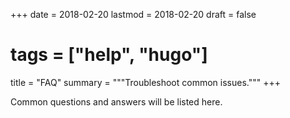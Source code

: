 +++
date = 2018-02-20
lastmod = 2018-02-20
draft = false
# tags = ["help", "hugo"]
title = "FAQ"
summary = """Troubleshoot common issues."""
+++

Common questions and answers will be listed here.


